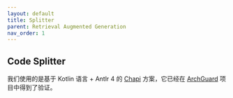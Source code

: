 ```yaml
---
layout: default
title: Splitter
parent: Retrieval Augmented Generation
nav_order: 1
---
```


## Code Splitter

我们使用的是基于 Kotlin 语言 + Antlr 4 的 [Chapi](https://github.com/modernizing/chapi) 方案，它已经在 [ArchGuard](https://github.com/archguard/archguard)
项目中得到了验证。

